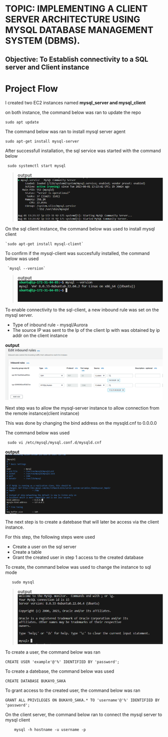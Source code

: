 # TOPIC:  IMPLEMENTING A CLIENT SERVER ARCHITECTURE USING MYSQL DATABASE MANAGEMENT SYSTEM (DBMS).

## Objective: To Establish connectivity to a SQL server and Client instance 

# Project Flow

I created two EC2 instances named **mysql_server and mysql_client**

on both instance, the command below  was ran to update the repo

    sudo apt update

The command below was ran to install mysql server agent

    sudo apt-get install mysql-server

After successfull installation, the sql service was started with the command below

     sudo systemctl start mysql

>**output**![sqlactive](images/sql_active.png)

On the sql client instance, the command below was used to install mysql client 

    `sudo apt-get install mysql-client`

To confirm if the mysql-client was succesfully installed, the command below was used

     `mysql --version` 

>**output**![output](images/sqlconfirm.png) 

To enable connectivity to the sql-client, a new inbound rule was set on the mysql server. 

- Type of inbound rule - mysql/Aurora 
- The source IP was sent to the Ip of the client Ip with was obtained by ip addr on the client instance 

**output**![inbound_rule](images/Inbound%20rule-%20server.png)

Next step was to allow the mysql-server instance to allow connection from the remote instance(client instance)

This was done by changing the bind address on the mysqld.cnf to 0.0.0.0

The command below was used 

     sudo vi /etc/mysql/mysql.conf.d/mysqld.cnf

**output** ![bindaddr](images/changebindaddr.png)

The next step is to create a datebase that will later be access via the client instance. 

For this step, the following steps were used

- Create a user on the sql server
- Create a table 
- Grant the created user in step 1 access to the created database

To create, the command below was used to change the instance to sql mode
       
       sudo mysql

>**output**![sql_console](images/Sql_console.png)
  
To create a user, the command below was ran

    CREATE USER 'example'@'%' IDENTIFIED BY 'password';

To create a datebase, the command below was used

    CREATE DATABASE BUKAYO_SAKA

To grant access to the created user, the command below was ran

    GRANT ALL PRIVILEGES ON BUKAYO_SAKA.* TO 'username'@'%' IDENTIFIED BY 'password';

On the client server, the command below ran to connect the mysql server to mysql client

        mysql -h hostname -u username -p     








        

